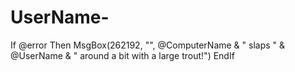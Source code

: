 # UserName-
If @error Then     MsgBox(262192, "", @ComputerName &amp; " slaps " &amp; @UserName &amp; " around a bit with a large trout!")     EndIf
